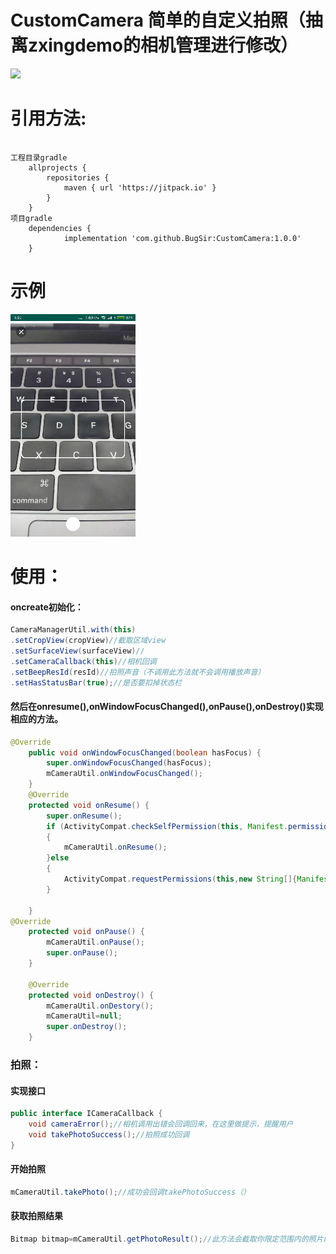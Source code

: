 # CustomCamera 简单的自定义拍照（抽离zxingdemo的相机管理进行修改）
[![](https://jitpack.io/v/BugSir/CustomCamera.svg)](https://jitpack.io/#BugSir/CustomCamera)
# 引用方法:<br/>
<pre><code>
工程目录gradle
	allprojects {
		repositories {
			maven { url 'https://jitpack.io' }
		}
	}
项目gradle
	dependencies {
	        implementation 'com.github.BugSir:CustomCamera:1.0.0'
	}
</code></pre>
# 示例
![示例图片](https://github.com/BugSir/CustomCamera/blob/master/app/image/image.gif)
# 使用：<br/>
#### oncreate初始化：
``` java
CameraManagerUtil.with(this)
.setCropView(cropView)//截取区域view
.setSurfaceView(surfaceView)//
.setCameraCallback(this)//相机回调
.setBeepResId(resId)//拍照声音（不调用此方法就不会调用播放声音）
.setHasStatusBar(true);//是否要扣掉状态栏
```
#### 然后在onresume(),onWindowFocusChanged(),onPause(),onDestroy()实现相应的方法。
``` java
@Override
    public void onWindowFocusChanged(boolean hasFocus) {
        super.onWindowFocusChanged(hasFocus);
        mCameraUtil.onWindowFocusChanged();
    }
    @Override
    protected void onResume() {
        super.onResume();
        if (ActivityCompat.checkSelfPermission(this, Manifest.permission.CAMERA)== PackageManager.PERMISSION_GRANTED)
        {
            mCameraUtil.onResume();
        }else
        {
            ActivityCompat.requestPermissions(this,new String[]{Manifest.permission.CAMERA},888);
        }

    }
@Override
    protected void onPause() {
        mCameraUtil.onPause();
        super.onPause();
    }

    @Override
    protected void onDestroy() {
        mCameraUtil.onDestory();
        mCameraUtil=null;
        super.onDestroy();
    }
```
### 拍照：
#### 实现接口
``` java
public interface ICameraCallback {
    void cameraError();//相机调用出错会回调回来，在这里做提示，提醒用户
    void takePhotoSuccess();//拍照成功回调
}
```
#### 开始拍照
```java
mCameraUtil.takePhoto();//成功会回调takePhotoSuccess（）
```
#### 获取拍照结果
```java
Bitmap bitmap=mCameraUtil.getPhotoResult();//此方法会截取你限定范围内的照片内容，故最好放在异步线程里操作
```
